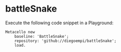# battleSnake

Execute the following code snippet in a Playground:

```Smalltalk
Metacello new
	baseline: 'BattleSnake';
	repository: 'github://diegoempi/battleSnake';
	load.
```
